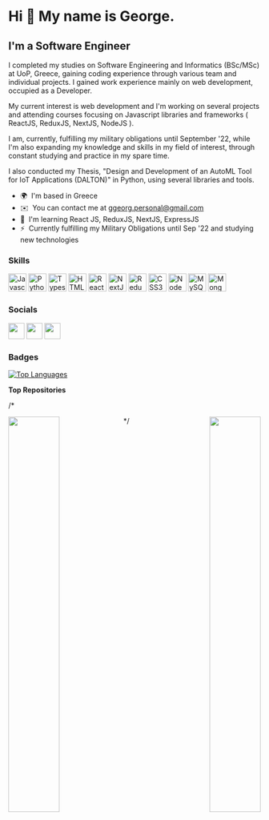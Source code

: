 Hi 👋 My name is George.
========================

I'm a Software Engineer
-----------------

I completed my studies on Software Engineering and Informatics (BSc/MSc) at UoP, Greece, gaining coding experience through various team and individual projects.
I gained work experience mainly on web development, occupied as a Developer.

My current interest is web development and I'm working on several projects and attending courses focusing on Javascript libraries and frameworks ( ReactJS, ReduxJS, NextJS, NodeJS ).

I am, currently, fulfilling my military obligations until September '22, while I'm also expanding my knowledge and skills in my field of interest, through constant studying and practice in my spare time. 

I also conducted my Thesis, "Design and Development of an AutoML Tool for IoT Applications (DALTON)" in Python, using several libraries and tools.

* 🌍  I'm based in Greece
* ✉️  You can contact me at [ggeorg.personal@gmail.com](mailto:ggeorg.personal@gmail.com)
* 🧠  I'm learning React JS, ReduxJS, NextJS, ExpressJS
* ⚡  Currently fulfilling my Military Obligations until Sep '22 and studying new technologies

### Skills

<p align="left">
<a href="https://developer.mozilla.org/en-US/docs/Web/JavaScript" target="_blank" rel="noreferrer"><img src="https://raw.githubusercontent.com/danielcranney/readme-generator/main/public/icons/skills/javascript-colored.svg" width="36" height="36" alt="Javascript" /></a>
<a href="https://www.python.org/" target="_blank" rel="noreferrer"><img src="https://raw.githubusercontent.com/danielcranney/readme-generator/main/public/icons/skills/python-colored.svg" width="36" height="36" alt="Python" /></a>
<a href="https://www.typescriptlang.org/" target="_blank" rel="noreferrer"><img src="https://raw.githubusercontent.com/danielcranney/readme-generator/main/public/icons/skills/typescript-colored.svg" width="36" height="36" alt="Typescript" /></a>
<a href="https://developer.mozilla.org/en-US/docs/Glossary/HTML5" target="_blank" rel="noreferrer"><img src="https://raw.githubusercontent.com/danielcranney/readme-generator/main/public/icons/skills/html5-colored.svg" width="36" height="36" alt="HTML5" /></a>
<a href="https://reactjs.org/" target="_blank" rel="noreferrer"><img src="https://raw.githubusercontent.com/danielcranney/readme-generator/main/public/icons/skills/react-colored.svg" width="36" height="36" alt="React" /></a>
<a href="https://nextjs.org/docs" target="_blank" rel="noreferrer"><img src="https://raw.githubusercontent.com/danielcranney/readme-generator/main/public/icons/skills/nextjs-colored-dark.svg" width="36" height="36" alt="NextJs" /></a>
<a href="https://redux.js.org/" target="_blank" rel="noreferrer"><img src="https://raw.githubusercontent.com/danielcranney/readme-generator/main/public/icons/skills/redux-colored.svg" width="36" height="36" alt="Redux" /></a>
<a href="https://www.w3.org/TR/CSS/#css" target="_blank" rel="noreferrer"><img src="https://raw.githubusercontent.com/danielcranney/readme-generator/main/public/icons/skills/css3-colored.svg" width="36" height="36" alt="CSS3" /></a>
<a href="https://nodejs.org/en/" target="_blank" rel="noreferrer"><img src="https://raw.githubusercontent.com/danielcranney/readme-generator/main/public/icons/skills/nodejs-colored.svg" width="36" height="36" alt="NodeJS" /></a>
<a href="https://www.mysql.com/" target="_blank" rel="noreferrer"><img src="https://raw.githubusercontent.com/danielcranney/readme-generator/main/public/icons/skills/mysql-colored.svg" width="36" height="36" alt="MySQL" /></a>
<a href="https://www.mongodb.com/" target="_blank" rel="noreferrer"><img src="https://raw.githubusercontent.com/danielcranney/readme-generator/main/public/icons/skills/mongodb-colored.svg" width="36" height="36" alt="MongoDB" /></a>
</p>


### Socials

<p align="left"> <a href="https://www.github.com/ggrkp" target="_blank" rel="noreferrer"><img src="https://raw.githubusercontent.com/danielcranney/readme-generator/main/public/icons/socials/github-dark.svg" width="32" height="32" /></a> <a href="http://www.instagram.com/g.hofman.n" target="_blank" rel="noreferrer"><img src="https://raw.githubusercontent.com/danielcranney/readme-generator/main/public/icons/socials/instagram.svg" width="32" height="32" /></a> <a href="https://www.linkedin.com/in/ggrkp" target="_blank" rel="noreferrer"><img src="https://raw.githubusercontent.com/danielcranney/readme-generator/main/public/icons/socials/linkedin.svg" width="32" height="32" /></a></p>

### Badges

<a href="https://github.com/ggrkp" align="left"><img src="https://github-readme-stats.vercel.app/api/top-langs/?username=ggrkp&langs_count=10&title_color=0891b2&text_color=ffffff&icon_color=0891b2&bg_color=1c1917&hide_border=true&locale=en&custom_title=Top%20%Languages" alt="Top Languages" /></a>

<b>Top Repositories</b>

/* <div width="100%" align="center">
  <a href="https://github.com/ggrkp/steps-client" align="left"><img align="left" width="45%" src="https://github-readme-stats.vercel.app/api/pin/?username=ggrkp&repo=steps-client&title_color=0891b2&text_color=ffffff&icon_color=0891b2&bg_color=1c1917&hide_border=true&locale=en" />
  </a>
  
  <a href="https://github.com/ggrkp/dalton_project" align="right"><img align="right" width="45%" src="https://github-readme-stats.vercel.app/api/pin/?username=ggrkp&repo=dalton_project&title_color=0891b2&text_color=ffffff&icon_color=0891b2&bg_color=1c1917&hide_border=true&locale=en" /></a></div> */
  
  <br /><br /><br /><br /><br /><br /><br />
